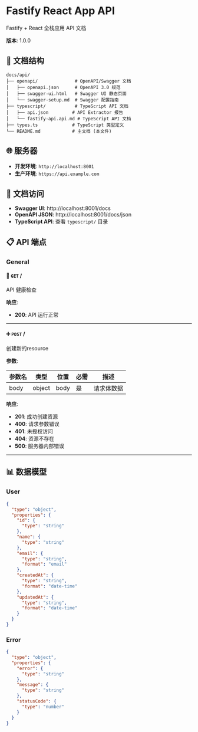 # Fastify React App API

Fastify + React 全栈应用 API 文档

**版本**: 1.0.0

## 📁 文档结构

```
docs/api/
├── openapi/              # OpenAPI/Swagger 文档
│   ├── openapi.json      # OpenAPI 3.0 规范
│   ├── swagger-ui.html   # Swagger UI 静态页面
│   └── swagger-setup.md  # Swagger 配置指南
├── typescript/           # TypeScript API 文档
│   ├── api.json         # API Extractor 报告
│   └── fastify-api.api.md # TypeScript API 文档
├── types.ts             # TypeScript 类型定义
└── README.md            # 主文档 (本文件)
```

## 🌐 服务器

- **开发环境**: `http://localhost:8001`
- **生产环境**: `https://api.example.com`

## 📖 文档访问

- **Swagger UI**: http://localhost:8001/docs
- **OpenAPI JSON**: http://localhost:8001/docs/json
- **TypeScript API**: 查看 `typescript/` 目录

## 📋 API 端点

### General

#### 📖 `GET` /

API 健康检查

**响应**:

- **200**: API 运行正常

---

#### ➕ `POST` /

创建新的resource

**参数**:

| 参数名 | 类型   | 位置 | 必需 | 描述       |
| ------ | ------ | ---- | ---- | ---------- |
| body   | object | body | 是   | 请求体数据 |

**响应**:

- **201**: 成功创建资源
- **400**: 请求参数错误
- **401**: 未授权访问
- **404**: 资源不存在
- **500**: 服务器内部错误

---

## 📊 数据模型

### User

```json
{
  "type": "object",
  "properties": {
    "id": {
      "type": "string"
    },
    "name": {
      "type": "string"
    },
    "email": {
      "type": "string",
      "format": "email"
    },
    "createdAt": {
      "type": "string",
      "format": "date-time"
    },
    "updatedAt": {
      "type": "string",
      "format": "date-time"
    }
  }
}
```

### Error

```json
{
  "type": "object",
  "properties": {
    "error": {
      "type": "string"
    },
    "message": {
      "type": "string"
    },
    "statusCode": {
      "type": "number"
    }
  }
}
```
